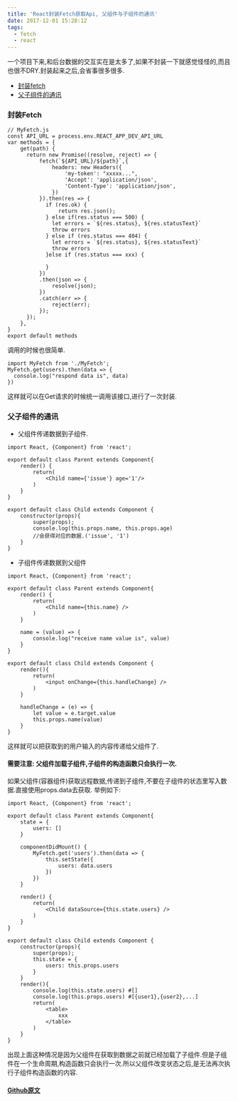 ```yaml
---
title: 'React封装Fetch获取Api, 父组件与子组件的通讯'
date: 2017-12-01 15:28:12
tags:
  - fetch
  - react
---
```


一个项目下来,和后台数据的交互实在是太多了,如果不封装一下就感觉怪怪的,而且也很不DRY.封装起来之后,会省事很多很多.

- [封装fetch](#封装fetch)
- [父子组件的通讯](#父子组件的通讯)

### 封装Fetch
```es6
// MyFetch.js
const API_URL = process.env.REACT_APP_DEV_API_URL
var methods = {
	get(path) {
      return new Promise((resolve, reject) => {
          fetch(`${API_URL}/${path}`,{
              headers: new Headers({
                  'my-token': "xxxxx...",
                  'Accept': 'application/json',
                  'Content-Type': 'application/json',
              })
          }).then(res => {
            if (res.ok) {
                return res.json();
            } else if(res.status === 500) {
              let errors = `${res.status}, ${res.statusText}`
              throw errors
            } else if (res.status === 404) {
              let errors = `${res.status}, ${res.statusText}`
              throw errors
            }else if (res.status === xxx) {

            }
          })
          .then(json => {
              resolve(json);
          })
          .catch(err => {
              reject(err);
          });
      });
    },
}
export default methods
```

调用的时候也很简单.
```es6
import MyFetch from './MyFetch';
MyFetch.get(users).then(data => {
  console.log("respond data is", data)
})
```
这样就可以在Get请求的时候统一调用该接口,进行了一次封装.


### 父子组件的通讯
- 父组件传递数据到子组件.
```es6
import React, {Component} from 'react';

export default class Parent extends Component{
	render() {
		return(
			<Child name={'issue'} age='1'/>
		)
	}
}

export default class Child extends Component {
	constructor(props){
	    super(props);
	    console.log(this.props.name, this.props.age)
	    //会获得对应的数据.('issue', '1')
	}
}
```

- 子组件传递数据到父组件

```es6
import React, {Component} from 'react';

export default class Parent extends Component{
	render() {
		return(
			<Child name={this.name} />
		)
	}

	name = (value) => {
		console.log("receive name value is", value)
	}
}

export default class Child extends Component {
	render(){
		return(
			<input onChange={this.handleChange} />
		)
	}

	handleChange = (e) => {
		let value = e.target.value
		this.props.name(value)
	}
}
```
这样就可以把获取到的用户输入的内容传递给父组件了.

#### 需要注意: 父组件加载子组件,子组件的构造函数只会执行一次.
如果父组件(容器组件)获取远程数据,传递到子组件,不要在子组件的状态里写入数据.直接使用props.data去获取.
举例如下:
```es6
import React, {Component} from 'react';

export default class Parent extends Component{
	state = {
		users: []
	}

	componentDidMount() {
		MyFetch.get('users').then(data => {
			this.setState({
				users: data.users
			})
		})
	}

	render() {
		return(
			<Child dataSource={this.state.users} />
		)
	}
}

export default class Child extends Component {
	constructor(props){
		super(props);
		this.state = {
			users: this.props.users
		}
	}
	render(){
		console.log(this.state.users) #[]
		console.log(this.props.users) #[{user1},{user2},...]
		return(
			<table>
				xxx
			</table>
		)
	}
}
```
出现上面这种情况是因为父组件在获取到数据之前就已经加载了子组件.但是子组件在一个生命周期,构造函数只会执行一次.所以父组件改变状态之后,是无法再次执行子组件构造函数的内容.

#### [Github原文](https://github.com/xiaohesong/ums/wiki/React%E5%B0%81%E8%A3%85Fetch%E8%8E%B7%E5%8F%96Api,-%E7%88%B6%E7%BB%84%E4%BB%B6%E4%B8%8E%E5%AD%90%E7%BB%84%E4%BB%B6%E7%9A%84%E9%80%9A%E8%AE%AF#%E5%B0%81%E8%A3%85fetch)
